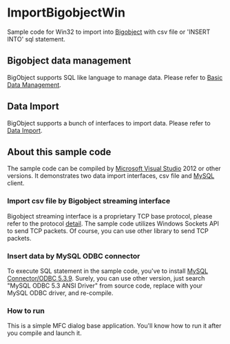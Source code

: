 # ImportBigobjectWin
Sample code for Win32 to import into [Bigobject](http://www.bigobject.io) with csv file or 'INSERT INTO' sql statement.

## Bigobject data management
BigObject supports SQL like language to manage data. Please refer to [Basic Data Management](http://docs.bigobject.io/Basic_Data_Management/index.html).

## Data Import
BigObject supports a bunch of interfaces to import data. Please refer to [Data Import](http://docs.bigobject.io/Data_Import/index.html).

## About this sample code
The sample code can be compiled by [Microsoft Visual Studio](https://www.visualstudio.com) 2012 or other versions. It demonstrates two data import interfaces, csv file and [MySQL](https://www.mysql.com) client.

### Import csv file by Bigobject streaming interface
Bigobject streaming interface is a proprietary TCP base protocol, please refer to the protocol [detail](http://docs.bigobject.io/Data_Import/Streaming_Bulk_Import.html). The sample code utilizes Windows Sockets API to send TCP packets. Of course, you can use other library to send TCP packets.

### Insert data by MySQL ODBC connector
To execute SQL statement in the sample code, you've to install [MySQL Connector/ODBC 5.3.9](https://dev.mysql.com/downloads/connector/odbc). Surely, you can use other version, just search "MySQL ODBC 5.3 ANSI Driver" from source code, replace with your MySQL ODBC driver, and re-compile.

### How to run
This is a simple MFC dialog base application. You'll know how to run it after you compile and launch it.
